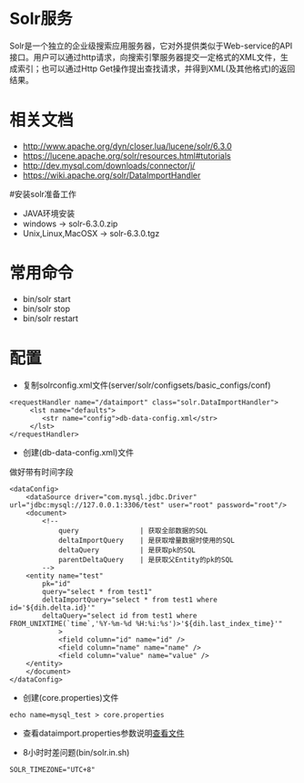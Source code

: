 # Solr服务
Solr是一个独立的企业级搜索应用服务器，它对外提供类似于Web-service的API接口。用户可以通过http请求，向搜索引擎服务器提交一定格式的XML文件，生成索引；也可以通过Http Get操作提出查找请求，并得到XML(及其他格式)的返回结果。

# 相关文档
- http://www.apache.org/dyn/closer.lua/lucene/solr/6.3.0
- https://lucene.apache.org/solr/resources.html#tutorials
- http://dev.mysql.com/downloads/connector/j/
- https://wiki.apache.org/solr/DataImportHandler

#安装solr准备工作
* JAVA环境安装
* windows -> solr-6.3.0.zip
* Unix,Linux,MacOSX -> solr-6.3.0.tgz

# 常用命令
* bin/solr start
* bin/solr stop
* bin/solr restart

# 配置
- 复制solrconfig.xml文件(server/solr/configsets/basic_configs/conf)

```
<requestHandler name="/dataimport" class="solr.DataImportHandler">  
     <lst name="defaults">  
        <str name="config">db-data-config.xml</str>  
     </lst>  
</requestHandler>
```
- 创建(db-data-config.xml)文件

做好带有时间字段
```
<dataConfig>
    <dataSource driver="com.mysql.jdbc.Driver" url="jdbc:mysql://127.0.0.1:3306/test" user="root" password="root"/>
    <document>
    	<!-- 
			query 				| 获取全部数据的SQL
			deltaImportQuery 	| 是获取增量数据时使用的SQL 
			deltaQuery 			| 是获取pk的SQL
			parentDeltaQuery	| 是获取父Entity的pk的SQL
    	-->
    <entity name="test"
        pk="id"
        query="select * from test1"
        deltaImportQuery="select * from test1 where id='${dih.delta.id}'"
        deltaQuery="select id from test1 where FROM_UNIXTIME(`time`,'%Y-%m-%d %H:%i:%s')>'${dih.last_index_time}'"
        	>
            <field column="id" name="id" />
            <field column="name" name="name" />
            <field column="value" name="value" />
    </entity>
    </document>
</dataConfig>
```

- 创建(core.properties)文件
```
echo name=mysql_test > core.properties
```

- 查看dataimport.properties参数说明[查看文件](wiki/solr/dataimport.properties.md)

- 8小时时差问题(bin/solr.in.sh)
```
SOLR_TIMEZONE="UTC+8"
```








